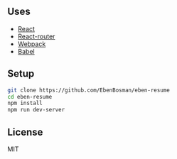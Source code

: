 ## Uses

* [React](https://github.com/facebook/react)
* [React-router](https://github.com/rackt/react-router)
* [Webpack](https://github.com/webpack/webpack)
* [Babel](https://github.com/babel/babel)

## Setup

```sh
git clone https://github.com/EbenBosman/eben-resume
cd eben-resume
npm install
npm run dev-server
```

## License

MIT
